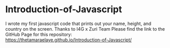 # Introduction-of-Javascript
I wrote my first javascript code that prints out your name, height, and country on the screen.
Thanks to I4G x Zuri Team
Please find the link to the GitHub Page for this repository: https://thetamaraelaye.github.io/Introduction-of-Javascript/
